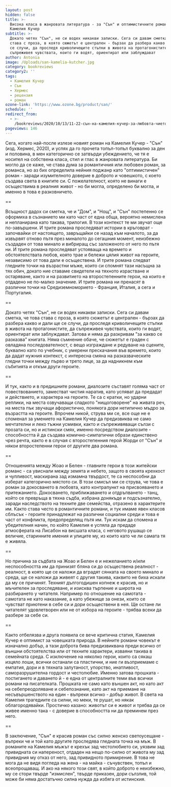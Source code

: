 ```yaml
---
layout: post
hidden: false
title: >-
  Висока класа в жанровата литература - за "Сън" и оптимистичните романи на
  Камелия Кучер
subtitle: >-
  Докато четях "Сън", не си водех никакви записки. Сега си давам сметка, че това
  става с проза, в която сюжетът е централен - бързах да разбера какво и дали ще
  се случи, да проследя криволичещите стъпки в живота на протагонистите, да
  съпреживея чувствата, които ги водят, ориентират или заблуждават
author: Antonia
image: /Uploads/san-kamelia-kutcher.jpg
category: bookreviews
category2: ''
tags:
  - Камелия Кучер
  - Сън
  - Хермес
  - рецензия
  - роман
ozone-link: 'https://www.ozone.bg/product/san/'
schedule: ''
redirect_from:
  - >-
    /bookreviews/2020/10/13/11-22-сън-на-камелия-кучер-за-любовта-чието-място-не-е-нито-на-небето-нито-на-земята
pageviews: 146
---
```

Сега, когато най-после излезе новият роман на Камелия Кучер - "Сън" (изд. Хермес, 2020), и успях да го прочета топъл-топъл буквално за ден и половина, в мен категорично се затвърди убеждението, че тя е носител на собствена класа, стил и глас в жанровата литература. Би могло да се каже, че става дума за романтичния или любовен роман, за романса, но аз бих определила нейния поджанр като "оптимистичен" роман - заради изумителното доверие в доброто и човешкото, с което създава света в книгите си. С пожелателност, която не винаги е осъществима в реалния живот - но би могла, определено би могла, и именно в това е разковничето.

\==

Всъщност дадох си сметка, че и "Дом", и "Нощ", и "Сън" постепенно се оформиха в съзнанието ми като част от една обща, вероятно немислена и непланирана като такава, трилогия. В този контекст те ми звучат още по-завършени. И трите романа проследяват истории в кръговрат - започвайки от настоящето, завръщайки се назад към началото, за да извървят отново пътя през миналото до сегашния момент, неизбежно създаден от това минало и вибриращ със заложеното от него по пътя ни. И трите романа проследяват устояваща на времето и обстоятелствата любов, която трае и бележи цялия живот на героите, независимо от това дали е осъществена. И трите романа следват гледните точки на възрастни мъже, които си спомнят тази насъщна за тях обич, докато ние ставаме свидетели на тяхното израстване и остаряване, както и на развитието на второстепенните герои, на които е отдадено не по-малко значение. И трите романа ни пренасят в различни точки на Средиземноморието - Франция, Италия, а сега и Португалия. 

\==

Докато четях "Сън", не си водех никакви записки. Сега си давам сметка, че това става с проза, в която сюжетът е централен - бързах да разбера какво и дали ще се случи, да проследя криволичещите стъпки в живота на протагонистите, да съпреживея чувствата, които ги водят, ориентират или заблуждават. Затова и няма да разкривам "за какво се разказва" книгата. Няма съмнение обаче, че сюжетът е граден с овладяна последователност, с вещо изграждане и редуване на сцените, буквално като по учебник, с умерени прескачания във времето, които да дадат нужния контекст, с интересна смяна на разказваческите гледни точки между първо и трето лице, за да надникнем към събитията и откъм други героите. 

\==

И тук, както и в предишните романи, диалозите съставят голяма част от повествованието, заместват чистия наратив, като успяват да предадат и действието, и характера на героите. Те са с кратки, но ударни реплики, на места озвучаващи сладкото "нищоговорене" на живата реч, на места пък звучащи афористично, понякога дори нетипично мъдро за възрастта на героите. Впрочем никой, струва ми се, все още не е споменал за умението на Камелия Кучер да предизвиква не само мечтателни и леко тъжни усмивки, както и съпреживяващи сълзи с прозата си, но и истински смях, именно посредством диалозите - способността й да създава комично-симпатични образи единствено чрез речта, както е в случая с второстепенния герой Жорди от "Сън" и някои второстепенни герои от другите два романа.

\==

Отношенията между Жоао и Белен - главните герои в този житейски романс - са увиснали между земята и небето, защото в своята крехкост и чупливост, маскирана зад измамна твърдост, те са неспособни да изберат категорично мястото си. В този смисъл ми се струва, че това е роман за докосването в любовта, като контрапункт на присвояването и притежанието. Докосването, приближаването и отдръпването - танц, който се превръща в тяхна съдба, избрана донякъде и подсъзнателно, заради наследството на техните две семейства, отразено в характерите им. Както става често в романтичните романи, и тук имаме явен класов сблъсък - героите принадлежат на различни социални среди и това е част от конфликта, предопределящ пътя им. Тук искам да спомена и убедителния начин, по който Камелия е успяла да предаде атмосферата на Лисабон на висшата класа, с неговото рушащо се величие, старинните имения и улиците му, из които като че ли самата тя е живяла.

\==

Но причина за съдбата на Жоао и Белен е и нежеланието и/или неспособността им да принизят бляна си до осъществена реалност - реалност, в която ще се наложи да вградят сянката на своето минало и среда, ще се наложи да живеят с другия такива, каквито не биха искали да му се причинят. Техният дългогодишен копнеж е красив, но и мъчителен за проследяване, и изисква търпение и широта на разбирането у читателя. Например по отношение на самотата - самотата не като наказание, а като убежище за онези, които се чувстват приютени в себе си и дори осъществени в нея. Ще остане ли читателят удовлетворен или не от избора на героите - трябва всеки да разбере за себе си.

\==

Както отбелязва и друга появила се вече критична статия, Камелия Кучер е оптимист за човешката природа. В нейните романи човекът е изначално добър, а тази доброта бива предизвиквана преди всичко от външни обстоятелства или от техните характери, изваяни такива в семейната среда. С изключение на няколко герои, които са сякаш изцяло лоши, всички останали са пластични, и ние ги възприемаме с емпатия, дори и в тяхната залутаност, упорство, инатливост, саморазрушителна гордост и честолюбие. Именно затова прошката - постигането и даването й - е една от централните теми във всички романи на писателката. Прошката не само като външен акт, но като акт на себепреодоляване и себепознание, като акт на приемане на несъвършенството на един - въпреки всичко - добър живот. В света на Камелия трагедиите са силни, но меки, те рушат, но някак облагородявайки. Простичко казано: животът си е живот и трябва да се живее именно така - с доверие в способността ни да преминем през него.

\==

В заключение, "Сън" е красив роман със силно женско светоусещане - въпреки че и той като другите проследява гледната точка на мъж. В романите на Камелия мъжът е крехък зад честолюбието си, уязвим зад привидната си напереност, отдаден на нещо по-силно от живота му зад привидния му отказ от него, зад привидното примирение. В това не мога да не видя погледа на жена - на майка - съчувствен, топъл и всеопрощаващ. И ако на някого този свят, в който доброто е неизбежно, му се стори твърде "измислен", твърде приказен, дори сълзлив, той може би няма достатъчно силна нужда да избяга от истинския.